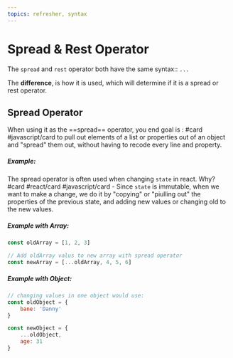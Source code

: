 ```yaml
---
topics: refresher, syntax
---
```


# Spread & Rest Operator

The `spread` and `rest` operator both have the same syntax:: `...`


The **difference**, is how it is used, which will determine if it is a spread or rest operator.

## Spread Operator

When using it  as the ==spread== operator, you end goal is : #card #javascript/card 
	to pull out elements of a list or properties out of an object and "spread" them out, without having to recode every line and property.
##### Example:
The spread operator is often used when changing `state` in react. Why? #card  #react/card #javascript/card 
	- Since `state` is immutable, when we want to make a change, we do it by "copying" or "piulling out" the properties of the previous state, and adding new values or changing old to the new values.

##### Example with Array:
```javascript
const oldArray = [1, 2, 3]

// Add oldArray valus to new array with spread operator
const newArray = [...oldArray, 4, 5, 6] 
```

##### Example with Object:
```JavaScript
// changing values in one object would use:
const oldObject = {
	bane: 'Danny'
}

const newObject = {
	...oldObject,
	age: 31
}
```